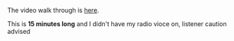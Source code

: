 The video walk through is [here](https://drive.google.com/open?id=0B7UZSNsf0uTLQmZISDVsZWh6eEU).

This is **15 minutes long** and I didn't have my radio vioce on, listener caution advised
